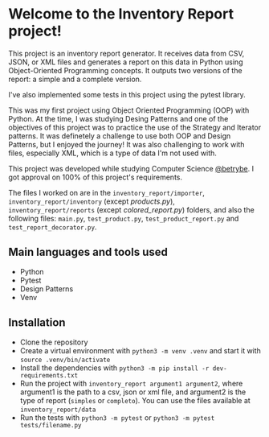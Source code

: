 # Welcome to the Inventory Report project!

This project is an inventory report generator. It receives data from CSV, JSON, or XML files and generates a report on this data in Python using Object-Oriented Programming concepts. It outputs two versions of the report: a simple and a complete version. 

I've also implemented some tests in this project using the pytest library.

This was my first project using Object Oriented Programming (OOP) with Python. At the time, I was studying Desing Patterns and one of the objectives of this project was to practice the use of the Strategy and Iterator patterns. It was definetely a challenge to use both OOP and Design Patterns, but I enjoyed the journey! It was also challenging to work with files, especially XML, which is a type of data I'm not used with.

This project was developed while studying Computer Science [@betrybe](https://github.com/betrybe). I got approval on 100% of this project's requirements.

The files I worked on are in the ```inventory_report/importer```, ```inventory_report/inventory``` (except _products.py_), ```inventory_report/reports``` (except _colored_report.py_) folders, and also the following files: `main.py`, `test_product.py`, `test_product_report.py` and `test_report_decorator.py`.

## Main languages and tools used

- Python
- Pytest
- Design Patterns
- Venv

## Installation

- Clone the repository
- Create a virtual environment with `python3 -m venv .venv` and start it with `source .venv/bin/activate`
- Install the dependencies with `python3 -m pip install -r dev-requirements.txt`
- Run the project with `inventory_report argument1 argument2`, where argument1 is the path to a csv, json or xml file, and argument2 is the type of report (`simples` or `completo`). You can use the files available at `inventory_report/data`
- Run the tests with `python3 -m pytest` or `python3 -m pytest tests/filename.py`
